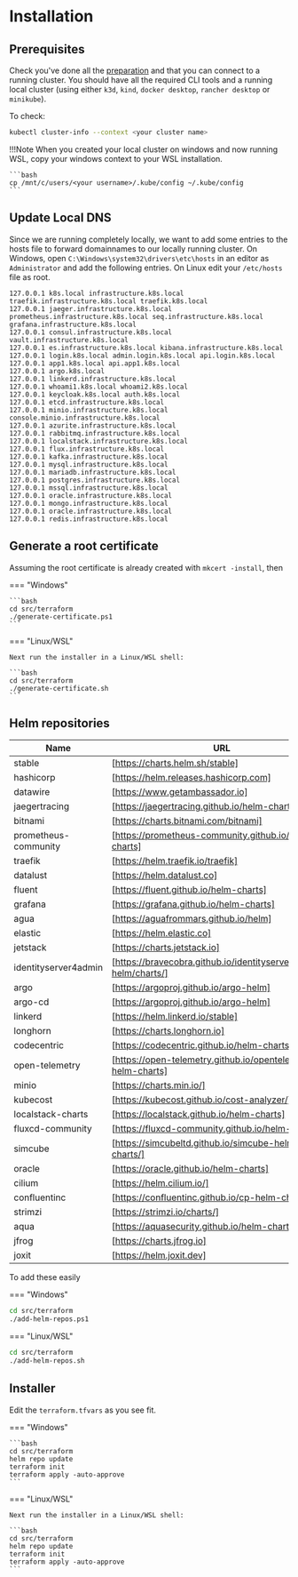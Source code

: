 <!-- markdownlint-disable MD046 -->
# Installation

## Prerequisites

Check you've done all the [preparation](./preparation.md) and that you can connect to a running cluster. You should have all the required CLI tools and a running local cluster (using either `k3d`, `kind`, `docker desktop`, `rancher desktop` or `minikube`).

To check:

```bash
kubectl cluster-info --context <your cluster name>
```

!!!Note
    When you created your local cluster on windows and now running WSL, copy your windows context to your WSL installation.

    ```bash
    cp /mnt/c/users/<your username>/.kube/config ~/.kube/config
    ```

## Update Local DNS

Since we are running completely locally, we want to add some entries to the hosts file to forward domainnames to our locally running cluster.
On Windows, open `C:\Windows\system32\drivers\etc\hosts` in an editor as `Administrator` and add the following entries.
On Linux edit your `/etc/hosts` file as root.

```text
127.0.0.1 k8s.local infrastructure.k8s.local traefik.infrastructure.k8s.local traefik.k8s.local
127.0.0.1 jaeger.infrastructure.k8s.local prometheus.infrastructure.k8s.local seq.infrastructure.k8s.local grafana.infrastructure.k8s.local
127.0.0.1 consul.infrastructure.k8s.local vault.infrastructure.k8s.local
127.0.0.1 es.infrastructure.k8s.local kibana.infrastructure.k8s.local
127.0.0.1 login.k8s.local admin.login.k8s.local api.login.k8s.local
127.0.0.1 app1.k8s.local api.app1.k8s.local
127.0.0.1 argo.k8s.local
127.0.0.1 linkerd.infrastructure.k8s.local
127.0.0.1 whoami1.k8s.local whoami2.k8s.local
127.0.0.1 keycloak.k8s.local auth.k8s.local
127.0.0.1 etcd.infrastructure.k8s.local
127.0.0.1 minio.infrastructure.k8s.local console.minio.infrastructure.k8s.local
127.0.0.1 azurite.infrastructure.k8s.local
127.0.0.1 rabbitmq.infrastructure.k8s.local
127.0.0.1 localstack.infrastructure.k8s.local
127.0.0.1 flux.infrastructure.k8s.local
127.0.0.1 kafka.infrastructure.k8s.local
127.0.0.1 mysql.infrastructure.k8s.local
127.0.0.1 mariadb.infrastructure.k8s.local
127.0.0.1 postgres.infrastructure.k8s.local
127.0.0.1 mssql.infrastructure.k8s.local
127.0.0.1 oracle.infrastructure.k8s.local
127.0.0.1 mongo.infrastructure.k8s.local
127.0.0.1 oracle.infrastructure.k8s.local
127.0.0.1 redis.infrastructure.k8s.local
```

## Generate a root certificate

Assuming the root certificate is already created with `mkcert -install`, then

=== "Windows"

    ```bash
    cd src/terraform
    ./generate-certificate.ps1
    ```

=== "Linux/WSL"

    Next run the installer in a Linux/WSL shell:

    ```bash
    cd src/terraform
    ./generate-certificate.sh
    ```

## Helm repositories

| Name                 | URL                                                               |
| -------------------- | ----------------------------------------------------------------- |
| stable               | [https://charts.helm.sh/stable]                                   |
| hashicorp            | [https://helm.releases.hashicorp.com]                             |
| datawire             | [https://www.getambassador.io]                                    |
| jaegertracing        | [https://jaegertracing.github.io/helm-charts]                     |
| bitnami              | [https://charts.bitnami.com/bitnami]                              |
| prometheus-community | [https://prometheus-community.github.io/helm-charts]              |
| traefik              | [https://helm.traefik.io/traefik]                                 |
| datalust             | [https://helm.datalust.co]                                        |
| fluent               | [https://fluent.github.io/helm-charts]                            |
| grafana              | [https://grafana.github.io/helm-charts]                           |
| agua                 | [https://aguafrommars.github.io/helm]                             |
| elastic              | [https://helm.elastic.co]                                         |
| jetstack             | [https://charts.jetstack.io]                                      |
| identityserver4admin | [https://bravecobra.github.io/identityserver4.admin-helm/charts/] |
| argo                 | [https://argoproj.github.io/argo-helm]                            |
| argo-cd              | [https://argoproj.github.io/argo-helm]                            |
| linkerd              | [https://helm.linkerd.io/stable]                                  |
| longhorn             | [https://charts.longhorn.io]                                      |
| codecentric          | [https://codecentric.github.io/helm-charts]                       |
| open-telemetry       | [https://open-telemetry.github.io/opentelemetry-helm-charts]      |
| minio                | [https://charts.min.io/]                                          |
| kubecost             | [https://kubecost.github.io/cost-analyzer/]                       |
| localstack-charts    | [https://localstack.github.io/helm-charts]                        |
| fluxcd-community     | [https://fluxcd-community.github.io/helm-charts]                  |
| simcube              | [https://simcubeltd.github.io/simcube-helm-charts/]               |
| oracle               | [https://oracle.github.io/helm-charts]                            |
| cilium               | [https://helm.cilium.io/]                                         |
| confluentinc         | [https://confluentinc.github.io/cp-helm-charts/]                  |
| strimzi              | [https://strimzi.io/charts/]                                      |
| aqua                 | [https://aquasecurity.github.io/helm-charts/]                     |
| jfrog                | [https://charts.jfrog.io]                                         |
| joxit                | [https://helm.joxit.dev]                                          |

To add these easily

=== "Windows"

```bash
cd src/terraform
./add-helm-repos.ps1
```

=== "Linux/WSL"

```bash
cd src/terraform
./add-helm-repos.sh
```

## Installer

Edit the `terraform.tfvars` as you see fit.

=== "Windows"

    ```bash
    cd src/terraform
    helm repo update
    terraform init
    terraform apply -auto-approve
    ```

=== "Linux/WSL"

    Next run the installer in a Linux/WSL shell:

    ```bash
    cd src/terraform
    helm repo update
    terraform init
    terraform apply -auto-approve
    ```
